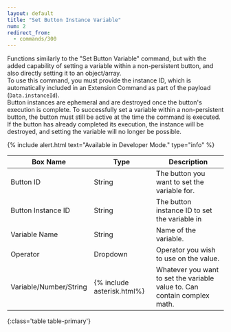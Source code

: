 ```yaml
---
layout: default
title: "Set Button Instance Variable"
num: 2
redirect_from:
  - commands/300
---
```


Functions similarly to the "Set Button Variable" command, but with the added capability of setting a variable within a non-persistent button, and also directly setting it to an object/array.\
To use this command, you must provide the instance ID, which is automatically included in an Extension Command as part of the payload (`Data.instanceId`).\
Button instances are ephemeral and are destroyed once the button's execution is complete. To successfully set a variable within a non-persistent button, the button must still be active at the time the command is executed. If the button has already completed its execution, the instance will be destroyed, and setting the variable will no longer be possible. 

{% include alert.html text="Available in Developer Mode." type="info" %}

| Box Name | Type | Description |
|-------|--------|--------
|Button ID | String | The button you want to set the variable for.
|Button Instance ID | String | The button instance ID to set the variable in
| Variable Name | String | Name of the variable. |
| Operator | Dropdown | Operator you wish to use on the value.|
| Variable/Number/String | {% include asterisk.html%} | Whatever you want to set the variable value to. Can contain complex math.
{:class='table table-primary'}






